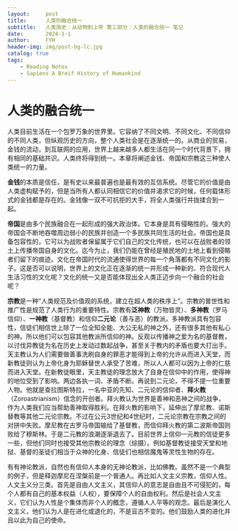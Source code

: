 ```yaml
---
layout:     post
title:      人类的融合统一
subtitle:   人类简史：从动物到上帝 第三部分：人类的融合统一 笔记
date:       2024-1-1
author:     FYH
header-img: img/post-bg-lc.jpg
catalog: true
tags:
    - Reading Notes
    - Sapiens A Breif History of Humankind
---
```

# 人类的融合统一

人类目前生活在一个包罗万象的世界里。它容纳了不同文明、不同文化、不同信仰的不同人类，但纵观历史的方向，整个人类社会是在逐渐统一的。从商业的贸易，金钱的流动，到互联网的应用，世界上越来越多人都生活在同一个时代背景下，拥有相同的基础共识。人类终将得到统一。本章将阐述金钱、帝国和宗教这三种使人类统一的力量。

**金钱**的本质是信任，是有史以来最普遍也是最有效的互信系统。尽管它的价值是由人类虚构赋予的，但是当所有人都认同相信它的价值并渴求它的时候，任何载体形式的金钱都是存在的。金钱像一双不可抗拒的大手，将全人类强行并拢揉合到一起。

**帝国**是由多个民族融合在一起形成的强大政治体。它本身是具有侵略性的。强大的帝国会不断地吞噬周边弱小的民族并创造一个多民族共同生活的社会。帝国也是具备包容性的，它可以为战败者保留属于它们自己的文化传统，也可以在战败者的领土上传播帝国自身的文化。迄今为止，我们仍能在曾经是殖民地的土地上看到侵略者们留下的痕迹。文化在帝国时代的流通使得世界的每一个角落都有不同文化的影子。这是否可以说明，世界上的文化正在逐渐的统一并形成一种新的、符合现代人生活习性的文化呢？文化的统一又是否能体现出全人类正迈步向一个融合的社会呢？

**宗教**是一种“人类规范及价值观的系统，建立在超人类的秩序上”。宗教的普世性和推广性是规范了人类行为的重要特性。宗教有**泛神教**（万物皆灵）、**多神教**（罗马信仰）、**一神教**（基督教）和信仰**二元论**（善与恶）的教派。多神教派具有包容性，信徒们相信世上除了一位全知全能、大公无私的神之外，还有很多其他有私心的神。所以他们可以包容其他教派所信仰的神。反观以传播神之爱为名的基督教，以讨伐异教徒为名在历史上发动过数起战争，甚至关于教内的矛盾也要大打出手。天主教认为人们需要做善事洗刷自身的罪恶才能得到上帝的允许从而进入天堂，而新教徒则认为上帝化身为耶稣替世人承受了苦难，所以人人都可以因为上帝的仁慈而进入天堂。在新教徒眼里，天主教徒的理念放大了自身在信仰中的作用，使得神的地位受到了影响。两边各执一词、矛盾不断。再说到二元论，不得不提一位重要人物。他就是查拉图斯特拉，一名中亚的先知、二元论的信仰者、**拜火教**（Zoroastrianism）信念的开创者。拜火教认为世界是善神和恶神之间的战争，作为人类我们应当帮助善神取得胜利。在拜火教的影响下，延伸出了摩尼教、诺斯替教等其他二元论宗教。不过在公元3世纪和4世纪时，二元论宗教在宗教之间的对拼中失败。摩尼教在古罗马帝国输给了基督教，而信仰拜火教的第二波斯帝国则败给了穆斯林。于是二元教的浪潮逐渐退去了。目前世界上信仰一元教的信徒更多一些，但他们同时也接受其他宗教论的理念（综摄）。例如基督教徒接受天堂和地狱、基督的圣徒们相当于众神的化身、信徒们也相信魔鬼等灵性生物的存在。

有有神论教派，自然也有信仰人本身的无神论教派，比如佛教。虽然不是一个典型的例子，但是释迦摩尼在涅槃前是一个普通人。再比如人文主义宗教，信仰人性。人文主义分三类。首先是自由人文主义，其信仰人的意志是自由且不可侵犯的，每个人都有自己的基本权益（人权），要保障个人的自由权利。然后是社会人文主义，它们认为人性是个集体而非个人的概念，遵循人人平等的观念。最后是演化人文主义，他们认为人是在进化或退化的，不是亘古不变的。他们鼓励人类的进化并且以此为自己的使命。